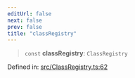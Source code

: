 ```yaml
---
editUrl: false
next: false
prev: false
title: "classRegistry"
---
```


> `const` **classRegistry**: `ClassRegistry`

Defined in: [src/ClassRegistry.ts:62](https://github.com/fabricjs/fabric.js/blob/8748628df7e9de00ba77413bfc3ad9e9fe9d4f30/src/ClassRegistry.ts#L62)
